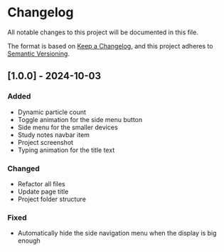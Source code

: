 # Changelog

All notable changes to this project will be documented in this file.

The format is based on [Keep a Changelog](https://keepachangelog.com/en/1.1.0/),
and this project adheres to [Semantic Versioning](https://semver.org/spec/v2.0.0.html).

## [1.0.0] - 2024-10-03

### Added

- Dynamic particle count
- Toggle animation for the side menu button
- Side menu for the smaller devices
- Study notes navbar item
- Project screenshot
- Typing animation for the title text

### Changed

- Refactor all files
- Update page title
- Project folder structure

### Fixed

- Automatically hide the side navigation menu when the display is big enough
